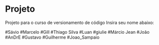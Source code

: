 # Projeto
Projeto para o curso de versionamento de código
Insira seu nome abaixo:

#Sávio
#Marcelo
#Gill
#Thiago Silva
#Luan
#giulie
#Márcio Jean
#João
#AnDrE
#Gustavo
#Guilherme
#Joao_Sampaio
